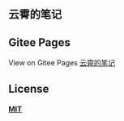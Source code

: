 ## 云霄的笔记

## Gitee Pages  
View on Gitee Pages [云霄的笔记](https://yunxiaoli2017.github.io/personal-notebook/#/)

## License

#### [MIT](./LICENSE)
